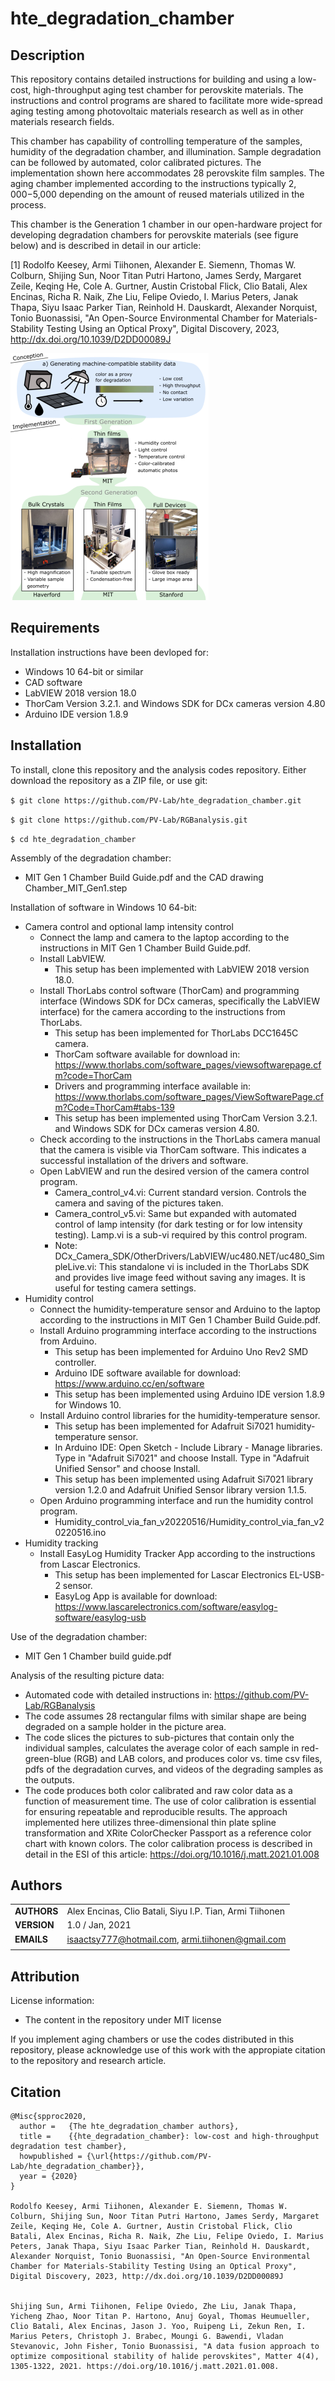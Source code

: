 hte_degradation_chamber
===========

## Description

This repository contains detailed instructions for building and using a low-cost, high-throughput aging test chamber for perovskite materials. The instructions and control programs are shared to facilitate more wide-spread aging testing among photovoltaic materials research as well as in other materials research fields.

This chamber has capability of controlling temperature of the samples, humidity of the degradation chamber, and illumination. Sample degradation can be followed by automated, color calibrated pictures. The implementation shown here accommodates 28 perovskite film samples. The aging chamber implemented according to the instructions typically $2,000-$5,000 depending on the amount of reused materials utilized in the process.

This chamber is the Generation 1 chamber in our open-hardware project for developing degradation chambers for perovskite materials (see figure below) and is described in detail in our article:

[1] Rodolfo Keesey, Armi Tiihonen, Alexander E. Siemenn, Thomas W. Colburn, Shijing Sun, Noor Titan Putri Hartono, James Serdy, Margaret Zeile, Keqing He, Cole A. Gurtner, Austin Cristobal Flick, Clio Batali, Alex Encinas, Richa R. Naik, Zhe Liu, Felipe Oviedo, I. Marius Peters, Janak Thapa, Siyu Isaac Parker Tian, Reinhold H. Dauskardt, Alexander Norquist, Tonio Buonassisi, "An Open-Source Environmental Chamber for Materials-Stability Testing Using an Optical Proxy", Digital Discovery, 2023, http://dx.doi.org/10.1039/D2DD00089J

![Degradation chamber generations in the open-hardware project. This repository describes MIT Gen. 1 chamber.](https://github.com/PV-Lab/hte_degradation_chamber/blob/main/Chamber_generations.png)

## Requirements

Installation instructions have been devloped for:
- Windows 10 64-bit or similar
- CAD software
- LabVIEW 2018 version 18.0
- ThorCam Version 3.2.1. and Windows SDK for DCx cameras version 4.80
- Arduino IDE version 1.8.9

## Installation

To install, clone this repository and the analysis codes repository. Either download the repository as a ZIP file, or use git:

`$ git clone https://github.com/PV-Lab/hte_degradation_chamber.git`

`$ git clone https://github.com/PV-Lab/RGBanalysis.git`

`$ cd hte_degradation_chamber`

Assembly of the degradation chamber:

- MIT Gen 1 Chamber Build Guide.pdf and the CAD drawing Chamber_MIT_Gen1.step

Installation of software in Windows 10 64-bit:

- Camera control and optional lamp intensity control
  - Connect the lamp and camera to the laptop according to the instructions in MIT Gen 1 Chamber Build Guide.pdf.
  - Install LabVIEW.
    - This setup has been implemented with LabVIEW 2018 version 18.0.
  - Install ThorLabs control software (ThorCam) and programming interface (Windows SDK for DCx cameras, specifically the LabVIEW interface) for the camera according to the instructions from ThorLabs.
    - This setup has been implemented for ThorLabs DCC1645C camera.
    - ThorCam software available for download in: https://www.thorlabs.com/software_pages/viewsoftwarepage.cfm?code=ThorCam
    - Drivers and programming interface available in: https://www.thorlabs.com/software_pages/ViewSoftwarePage.cfm?Code=ThorCam#tabs-139
    - This setup has been implemented using ThorCam Version 3.2.1. and Windows SDK for DCx cameras version 4.80.
  - Check according to the instructions in the ThorLabs camera manual that the camera is visible via ThorCam software. This indicates a successful installation of the drivers and software.
  - Open LabVIEW and run the desired version of the camera control program.
    - Camera_control_v4.vi: Current standard version. Controls the camera and saving of the pictures taken.
    - Camera_control_v5.vi: Same but expanded with automated control of lamp intensity (for dark testing or for low intensity testing). Lamp.vi is a sub-vi required by this control program.
    - Note: DCx_Camera_SDK/OtherDrivers/LabVIEW/uc480.NET/uc480_SimpleLive.vi: This standalone vi is included in the ThorLabs SDK and provides live image feed without saving any images. It is useful for testing camera settings.
- Humidity control
  - Connect the humidity-temperature sensor and Arduino to the laptop according to the instructions in MIT Gen 1 Chamber Build Guide.pdf.
  - Install Arduino programming interface according to the instructions from Arduino.
    - This setup has been implemented for Arduino Uno Rev2 SMD controller.
    - Arduino IDE software available for download: https://www.arduino.cc/en/software
    - This setup has been implemented using Arduino IDE version 1.8.9 for Windows 10.
  - Install Arduino control libraries for the humidity-temperature sensor.
    - This setup has been implemented for Adafruit Si7021 humidity-temperature sensor.
    -  In Arduino IDE: Open Sketch - Include Library - Manage libraries. Type in "Adafruit Si7021" and choose Install. Type in "Adafruit Unified Sensor" and choose Install.
    -  This setup has been implemented using Adafruit Si7021 library version 1.2.0 and Adafruit Unified Sensor library version 1.1.5.
  - Open Arduino programming interface and run the humidity control program.
    - Humidity_control_via_fan_v20220516/Humidity_control_via_fan_v20220516.ino
- Humidity tracking
  - Install EasyLog Humidity Tracker App according to the instructions from Lascar Electronics.
	- This setup has been implemented for Lascar Electronics EL-USB-2 sensor.
	- EasyLog App is available for download: https://www.lascarelectronics.com/software/easylog-software/easylog-usb

Use of the degradation chamber:

- MIT Gen 1 Chamber build guide.pdf

Analysis of the resulting picture data:

- Automated code with detailed instructions in: https://github.com/PV-Lab/RGBanalysis
- The code assumes 28 rectangular films with similar shape are being degraded on a sample holder in the picture area.
- The code slices the pictures to sub-pictures that contain only the individual samples, calculates the average color of each sample in red-green-blue (RGB) and LAB colors, and produces color vs. time csv files, pdfs of the degradation curves, and videos of the degrading samples as the outputs.
- The code produces both color calibrated and raw color data as a function of measurement time. The use of color calibration is essential for ensuring repeatable and reproducible results. The approach implemented here utilizes three-dimensional thin plate spline transformation and XRite ColorChecker Passport as a reference color chart with known colors. The color calibration process is described in detail in the ESI of this article: https://doi.org/10.1016/j.matt.2021.01.008

## Authors
||                    |
| ------------- | ------------------------------ |
| **AUTHORS**      | Alex Encinas, Clio Batali, Siyu I.P. Tian, Armi Tiihonen | 
| **VERSION**      | 1.0 / Jan, 2021     | 
| **EMAILS**      | isaactsy777@hotmail.com, armi.tiihonen@gmail.com | 
||                    |

## Attribution

License information:
- The content in the repository under MIT license

If you implement aging chambers or use the codes distributed in this repository, please acknowledge use of this work with the appropiate citation to the repository and research article.

## Citation

    @Misc{spproc2020,
      author =   {The hte_degradation_chamber authors},
      title =    {{hte_degradation_chamber}: low-cost and high-throughput degradation test chamber},
      howpublished = {\url{https://github.com/PV-Lab/hte_degradation_chamber}},
      year = {2020}
    }
    
	Rodolfo Keesey, Armi Tiihonen, Alexander E. Siemenn, Thomas W. Colburn, Shijing Sun, Noor Titan Putri Hartono, James Serdy, Margaret Zeile, Keqing He, Cole A. Gurtner, Austin Cristobal Flick, Clio Batali, Alex Encinas, Richa R. Naik, Zhe Liu, Felipe Oviedo, I. Marius Peters, Janak Thapa, Siyu Isaac Parker Tian, Reinhold H. Dauskardt, Alexander Norquist, Tonio Buonassisi, "An Open-Source Environmental Chamber for Materials-Stability Testing Using an Optical Proxy", Digital Discovery, 2023, http://dx.doi.org/10.1039/D2DD00089J

    
    Shijing Sun, Armi Tiihonen, Felipe Oviedo, Zhe Liu, Janak Thapa, Yicheng Zhao, Noor Titan P. Hartono, Anuj Goyal, Thomas Heumueller, Clio Batali, Alex Encinas, Jason J. Yoo, Ruipeng Li, Zekun Ren, I. Marius Peters, Christoph J. Brabec, Moungi G. Bawendi, Vladan Stevanovic, John Fisher, Tonio Buonassisi, "A data fusion approach to optimize compositional stability of halide perovskites", Matter 4(4), 1305-1322, 2021. https://doi.org/10.1016/j.matt.2021.01.008.
